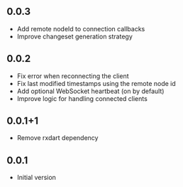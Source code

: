 ## 0.0.3

- Add remote nodeId to connection callbacks
- Improve changeset generation strategy

## 0.0.2

- Fix error when reconnecting the client
- Fix last modified timestamps using the remote node id
- Add optional WebSocket heartbeat (on by default)
- Improve logic for handling connected clients

## 0.0.1+1

- Remove rxdart dependency

## 0.0.1

- Initial version
